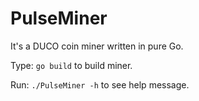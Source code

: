 # PulseMiner
It's a DUCO coin miner written in pure Go.

Type: `go build` to build miner.

Run: `./PulseMiner -h` to see help message.
